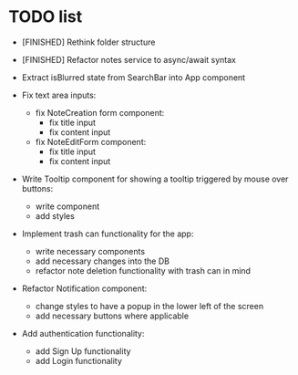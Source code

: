 # TODO list

- [FINISHED] Rethink folder structure
- [FINISHED] Refactor notes service to async/await syntax
- Extract isBlurred state from SearchBar into App component

- Fix text area inputs:
  - fix NoteCreation form component:
    - fix title input
    - fix content input
  - fix NoteEditForm component:
    - fix title input
    - fix content input

- Write Tooltip component for showing a tooltip triggered by mouse over buttons:
  - write component
  - add styles

- Implement trash can functionality for the app:
  - write necessary components
  - add necessary changes into the DB
  - refactor note deletion functionality with trash can in mind

- Refactor Notification component:
  - change styles to have a popup in the lower left of the screen
  - add necessary buttons where applicable

- Add authentication functionality:
  - add Sign Up functionality
  - add Login functionality